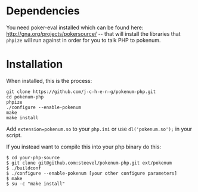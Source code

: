 # Dependencies 

You need poker-eval installed which can be found here: http://gna.org/projects/pokersource/ -- that will install the libraries that `phpize` will run against in order for you to talk PHP to pokenum.

# Installation 


When installed, this is the process:

    git clone https://github.com/j-c-h-e-n-g/pokenum-php.git
    cd pokenum-php
    phpize
    ./configure --enable-pokenum
    make
    make install

Add `extension=pokenum.so` to your `php.ini` or use `dl('pokenum.so');` in your script.

If you instead want to compile this into your php binary do this:

    $ cd your-php-source
    $ git clone git@github.com:steevel/pokenum-php.git ext/pokenum
    $ ./buildconf
    $ ./configure --enable-pokenum [your other configure parameters]
    $ make
    $ su -c "make install"
